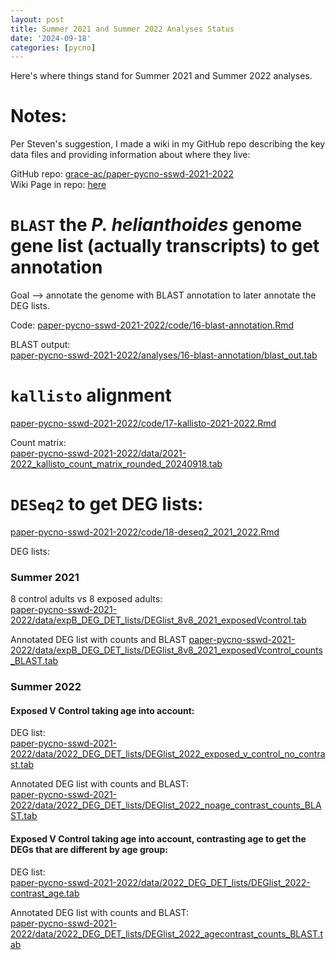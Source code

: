 ```yaml
---
layout: post
title: Summer 2021 and Summer 2022 Analyses Status
date: '2024-09-18'
categories: [pycno]
---
```

Here's where things stand for Summer 2021 and Summer 2022 analyses.

# Notes:
Per Steven's suggestion, I made a wiki in my GitHub repo describing the key data files and providing information about where they live:   

GitHub repo: [grace-ac/paper-pycno-sswd-2021-2022](https://github.com/grace-ac/paper-pycno-sswd-2021-2022)    
Wiki Page in repo: [here](https://github.com/grace-ac/paper-pycno-sswd-2021-2022/wiki/Key-Files)

# `BLAST` the _P. helianthoides_ genome gene list (actually transcripts) to get annotation

Goal --> annotate the genome with BLAST annotation to later annotate the DEG lists.

Code:
[paper-pycno-sswd-2021-2022/code/16-blast-annotation.Rmd](https://github.com/grace-ac/paper-pycno-sswd-2021-2022/blob/main/code/16-blast-annotation.Rmd)  

BLAST output:    
[paper-pycno-sswd-2021-2022/analyses/16-blast-annotation/blast_out.tab](https://github.com/grace-ac/paper-pycno-sswd-2021-2022/blob/main/analyses/16-blast-annotation/blast_out.tab)

# `kallisto` alignment
[paper-pycno-sswd-2021-2022/code/17-kallisto-2021-2022.Rmd](https://github.com/grace-ac/paper-pycno-sswd-2021-2022/blob/main/code/17-kallisto-2021-2022.Rmd)

Count matrix:   
[paper-pycno-sswd-2021-2022/data/2021-2022_kallisto_count_matrix_rounded_20240918.tab](https://github.com/grace-ac/paper-pycno-sswd-2021-2022/blob/main/data/2021-2022_kallisto_count_matrix_rounded_20240918.tab)


# `DESeq2` to get DEG lists:  
[paper-pycno-sswd-2021-2022/code/18-deseq2_2021_2022.Rmd](https://github.com/grace-ac/paper-pycno-sswd-2021-2022/blob/main/code/18-deseq2_2021_2022.Rmd)

DEG lists:
### Summer 2021  
8 control adults vs 8 exposed adults:     
[paper-pycno-sswd-2021-2022/data/expB_DEG_DET_lists/DEGlist_8v8_2021_exposedVcontrol.tab](https://github.com/grace-ac/paper-pycno-sswd-2021-2022/blob/main/data/expB_DEG_DET_lists/DEGlist_8v8_2021_exposedVcontrol.tab)

Annotated DEG list with counts and BLAST
[paper-pycno-sswd-2021-2022/data/expB_DEG_DET_lists/DEGlist_8v8_2021_exposedVcontrol_counts_BLAST.tab](https://github.com/grace-ac/paper-pycno-sswd-2021-2022/blob/main/data/expB_DEG_DET_lists/DEGlist_8v8_2021_exposedVcontrol_counts_BLAST.tab)


### Summer 2022
#### Exposed V Control taking age into account:     
DEG list:     
[paper-pycno-sswd-2021-2022/data/2022_DEG_DET_lists/DEGlist_2022_exposed_v_control_no_contrast.tab](https://github.com/grace-ac/paper-pycno-sswd-2021-2022/blob/main/data/2022_DEG_DET_lists/DEGlist_2022_exposed_v_control_no_contrast.tab)

Annotated DEG list with counts and BLAST:  
[paper-pycno-sswd-2021-2022/data/2022_DEG_DET_lists/DEGlist_2022_noage_contrast_counts_BLAST.tab](https://github.com/grace-ac/paper-pycno-sswd-2021-2022/blob/main/data/2022_DEG_DET_lists/DEGlist_2022_noage_contrast_counts_BLAST.tab)


#### Exposed V Control taking age into account, contrasting age to get the DEGs that are different by age group:   
DEG list:     
[paper-pycno-sswd-2021-2022/data/2022_DEG_DET_lists/DEGlist_2022-contrast_age.tab](https://github.com/grace-ac/paper-pycno-sswd-2021-2022/blob/main/data/2022_DEG_DET_lists/DEGlist_2022-contrast_age.tab)

Annotated DEG list with counts and BLAST:     
[paper-pycno-sswd-2021-2022/data/2022_DEG_DET_lists/DEGlist_2022_agecontrast_counts_BLAST.tab](https://github.com/grace-ac/paper-pycno-sswd-2021-2022/blob/main/data/2022_DEG_DET_lists/DEGlist_2022_agecontrast_counts_BLAST.tab)
